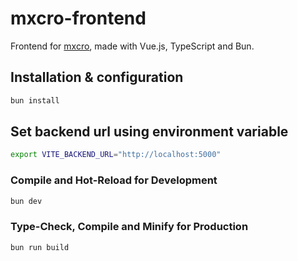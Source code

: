 # mxcro-frontend

Frontend for [mxcro](https://github.com/jan146/mxcro), made with Vue.js, TypeScript and Bun.

## Installation & configuration

```sh
bun install
```

## Set backend url using environment variable

```sh
export VITE_BACKEND_URL="http://localhost:5000"
```

### Compile and Hot-Reload for Development

```sh
bun dev
```

### Type-Check, Compile and Minify for Production

```sh
bun run build
```
